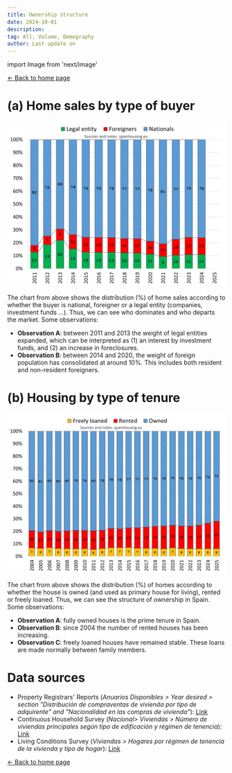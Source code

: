 ```yaml
---
title: Ownership structure
date: 2024-10-01
description:
tag: All, Volume, Demography
author: Last update on
---
```


import Image from 'next/image'

<div class="meta-line"><a class="meta-back" href="/">← Back to home page</a></div>

# (a) Home sales by type of buyer

[![Nacionalidad de los compradores de vivienda](/images/buyer.png)](/images/buyer.png)

The chart from above shows the distribution (%) of home sales according to whether the buyer is national, foreigner or a legal entity (companies, investment funds ...). Thus, we can see who dominates and who departs the market. Some observations:

- **Observation A**: between 2011 and 2013 the weight of legal entities expanded, which can be interpreted as (1) an interest by investment funds, and (2) an increase in foreclosures.
- **Observation B**: between 2014 and 2020, the weight of foreign population has consolidated at around 10%. This includes both resident and non-resident foreigners.

# (b) Housing by type of tenure

[![Régimen de tenencia de la vivienda](/images/tenure.png)](/images/tenure.png)

The chart from above shows the distribution (%) of homes according to whether the house is owned (and used as primary house for living), rented or freely loaned. Thus, we can see the structure of ownership in Spain. Some observations:

- **Observation A**: fully owned houses is the prime tenure in Spain.
- **Observation B**: since 2004 the number of rented houses has been increasing.
- **Observation C**: freely loaned houses have remained stable. These loans are made normally between family members.

# Data sources

- Property Registrars' Reports (_Anuarios Disponibles > Year desired > section "Distribución de compraventas de vivienda por tipo de adquirente" and "Nacionalidad en las compras de vivienda"_): [Link](https://www.registradores.org/actualidad/portal-estadistico-registral/estadisticas-de-propiedad)
- Continuous Household Survey (_Nacional> Viviendas > Número de viviendas principales según tipo de edificación y régimen de tenencia_): [Link](https://www.ine.es/dyngs/INEbase/en/operacion.htm?c=Estadistica_C&cid=1254736176952&menu=resultados&idp=1254735572981)
- Living Conditions Survey (_Viviendas > Hogares por régimen de tenencia de la vivienda y tipo de hogar_): [Link](https://www.ine.es/dynt3/inebase/index.htm?padre=792&capsel=792)

<div class="meta-line"><a class="meta-back" href="/">← Back to home page</a></div>
